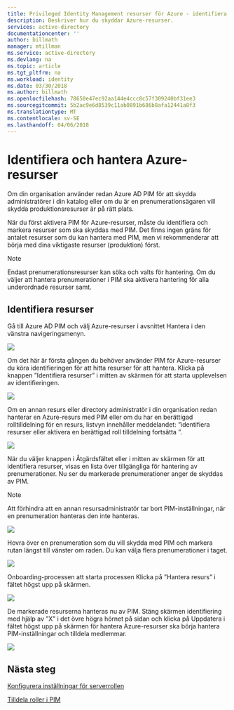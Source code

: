 ```yaml
---
title: Privileged Identity Management resurser för Azure - identifiera och hantera Azure-resurser | Microsoft Docs
description: Beskriver hur du skyddar Azure-resurser.
services: active-directory
documentationcenter: ''
author: billmath
manager: mtillman
ms.service: active-directory
ms.devlang: na
ms.topic: article
ms.tgt_pltfrm: na
ms.workload: identity
ms.date: 03/30/2018
ms.author: billmath
ms.openlocfilehash: 78650e47ec92aa144e4ccc8c57f309240bf31ee3
ms.sourcegitcommit: 5b2ac9e6d8539c11ab0891b686b8afa12441a8f3
ms.translationtype: MT
ms.contentlocale: sv-SE
ms.lasthandoff: 04/06/2018
---
```

# <a name="discover-and-manage-azure-resources"></a>Identifiera och hantera Azure-resurser

Om din organisation använder redan Azure AD PIM för att skydda administratörer i din katalog eller om du är en prenumerationsägaren vill skydda produktionsresurser är på rätt plats.

När du först aktivera PIM för Azure-resurser, måste du identifiera och markera resurser som ska skyddas med PIM. Det finns ingen gräns för antalet resurser som du kan hantera med PIM, men vi rekommenderar att börja med dina viktigaste resurser (produktion) först.

> [!Note]
> Endast prenumerationsresurser kan söka och valts för hantering. Om du väljer att hantera prenumerationer i PIM ska aktivera hantering för alla underordnade resurser samt.

## <a name="discover-resources"></a>Identifiera resurser

Gå till Azure AD PIM och välj Azure-resurser i avsnittet Hantera i den vänstra navigeringsmenyn.

![](media/azure-pim-resource-rbac/aadpim_manage_azure_resources.png)

Om det här är första gången du behöver använder PIM för Azure-resurser du köra identifieringen för att hitta resurser för att hantera.
Klicka på knappen ”Identifiera resurser” i mitten av skärmen för att starta upplevelsen av identifieringen.

![](media/azure-pim-resource-rbac/aadpim_first_run_discovery.png)

Om en annan resurs eller directory administratör i din organisation redan hanterar en Azure-resurs med PIM eller om du har en berättigad rolltilldelning för en resurs, listvyn innehåller meddelandet: ”identifiera resurser eller aktivera en berättigad roll tilldelning fortsätta ”. 

![](media/azure-pim-resource-rbac/aadpim_discover_eligible_not_active.png)

När du väljer knappen i Åtgärdsfältet eller i mitten av skärmen för att identifiera resurser, visas en lista över tillgängliga för hantering av prenumerationer. Nu ser du markerade prenumerationer anger de skyddas av PIM.

> [!Note]
> Att förhindra att en annan resursadministratör tar bort PIM-inställningar, när en prenumeration hanteras den inte hanteras.

![](media/azure-pim-resource-rbac/aadpim_discovery_some_selected.png)

Hovra över en prenumeration som du vill skydda med PIM och markera rutan längst till vänster om raden. Du kan välja flera prenumerationer i taget.

![](media/azure-pim-resource-rbac/aadpim_discovery_all_selected.png)

Onboarding-processen att starta processen Klicka på ”Hantera resurs” i fältet högst upp på skärmen.

![](media/azure-pim-resource-rbac/aadpim_discovery_click_manage.png)

De markerade resurserna hanteras nu av PIM. Stäng skärmen identifiering med hjälp av ”X” i det övre högra hörnet på sidan och klicka på Uppdatera i fältet högst upp på skärmen för hantera Azure-resurser ska börja hantera PIM-inställningar och tilldela medlemmar.

![](media/azure-pim-resource-rbac/aadpim_discovery_resources_refresh.png)

## <a name="next-steps"></a>Nästa steg

[Konfigurera inställningar för serverrollen](pim-resource-roles-configure-role-settings.md)

[Tilldela roller i PIM](pim-resource-roles-assign-roles.md)
